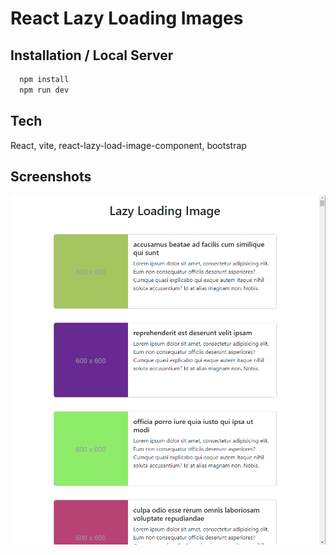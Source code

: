 # React Lazy Loading Images

## Installation / Local Server
```bash
  npm install
  npm run dev
```

## Tech
React, vite, react-lazy-load-image-component, bootstrap

## Screenshots
![screenshot 1](https://github.com/stevenmcstravog/react-lazy-loading/blob/main/screenshot-1.png)
